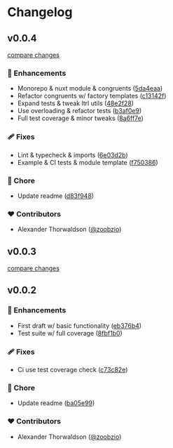 # Changelog


## v0.0.4

[compare changes](https://github.com/zoobzio/ltrl/compare/v0.0.3...v0.0.4)

### 🚀 Enhancements

- Monorepo & nuxt module & congruents ([5da4eaa](https://github.com/zoobzio/ltrl/commit/5da4eaa))
- Refactor congruents w/ factory templates ([c13142f](https://github.com/zoobzio/ltrl/commit/c13142f))
- Expand tests & tweak ltrl utils ([48e2f28](https://github.com/zoobzio/ltrl/commit/48e2f28))
- Use overloading & refactor tests ([b3af0e9](https://github.com/zoobzio/ltrl/commit/b3af0e9))
- Full test coverage & minor tweaks ([8a6ff7e](https://github.com/zoobzio/ltrl/commit/8a6ff7e))

### 🩹 Fixes

- Lint & typecheck & imports ([6e03d2b](https://github.com/zoobzio/ltrl/commit/6e03d2b))
- Example & CI tests & module template ([f750386](https://github.com/zoobzio/ltrl/commit/f750386))

### 🏡 Chore

- Update readme ([d83f948](https://github.com/zoobzio/ltrl/commit/d83f948))

### ❤️ Contributors

- Alexander Thorwaldson ([@zoobzio](http://github.com/zoobzio))

## v0.0.3

[compare changes](https://github.com/zoobzio/ltrl/compare/v0.0.2...v0.0.3)

## v0.0.2


### 🚀 Enhancements

- First draft w/ basic functionality ([eb376b4](https://github.com/zoobzio/ltrl/commit/eb376b4))
- Test suite w/ full coverage ([8fbf1b0](https://github.com/zoobzio/ltrl/commit/8fbf1b0))

### 🩹 Fixes

- Ci use test coverage check ([c73c82e](https://github.com/zoobzio/ltrl/commit/c73c82e))

### 🏡 Chore

- Update readme ([ba05e99](https://github.com/zoobzio/ltrl/commit/ba05e99))

### ❤️ Contributors

- Alexander Thorwaldson ([@zoobzio](http://github.com/zoobzio))

